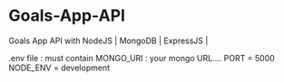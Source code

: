 # Goals-App-API
Goals App API with NodeJS | MongoDB | ExpressJS | 

.env file : must contain MONGO_URI : your mongo URL....
PORT = 5000
NODE_ENV = development
